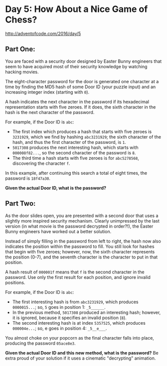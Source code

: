 # Day 5: How About a Nice Game of Chess?
http://adventofcode.com/2016/day/5

## Part One:
You are faced with a security door designed by Easter Bunny engineers that
seem to have acquired most of their security knowledge by watching hacking
movies.

The eight-character password for the door is generated one character at a time
by finding the MD5 hash of some Door ID (your puzzle input) and an increasing
integer index (starting with `0`).

A hash indicates the next character in the password if its hexadecimal
representation starts with five zeroes. If it does, the sixth character in the
hash is the next character of the password.

For example, if the Door ID is `abc`:

- The first index which produces a hash that starts with five zeroes is
  `3231929`, which we find by hashing `abc3231929`; the sixth character of the
  hash, and thus the first character of the password, is `1`.
- `5017308` produces the next interesting hash, which starts with
  `000008f82...`, so the second character of the password is `8`.
- The third time a hash starts with five zeroes is for `abc5278568`,
  discovering the character `f`.

In this example, after continuing this search a total of eight times, the
password is `18f47a30`.

**Given the actual Door ID, what is the password?**

## Part Two:
As the door slides open, you are presented with a second door that uses a
slightly more inspired security mechanism. Clearly unimpressed by the last
version (in what movie is the password decrypted in order?!), the Easter Bunny
engineers have worked out a better solution.

Instead of simply filling in the password from left to right, the hash now
also indicates the position within the password to fill. You still look for
hashes that begin with five zeroes; however, now, the sixth character
represents the position (0-7), and the seventh character is the character to
put in that position.

A hash result of `000001f` means that `f` is the second character in the
password. Use only the first result for each position, and ignore invalid
positions.

For example, if the Door ID is `abc`:

- The first interesting hash is from `abc3231929`, which produces `0000015...`;
  so, `5` goes in position 1: `_5______`.
- In the previous method, `5017308` produced an interesting hash; however, it
  is ignored, because it specifies an invalid position (`8`).
- The second interesting hash is at index `5357525`, which produces
  `000004e...`; so, e goes in position 4: `_5__e___`.

You almost choke on your popcorn as the final character falls into place,
producing the password `05ace8e3`.

**Given the actual Door ID and this new method, what is the password?** Be extra proud of your solution if it uses a cinematic "decrypting" animation.
